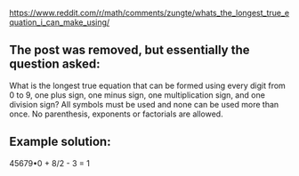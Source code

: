https://www.reddit.com/r/math/comments/zungte/whats_the_longest_true_equation_i_can_make_using/

## The post was removed, but essentially the question asked:

What is the longest true equation that can be formed using every digit from 0 to 9, one plus sign, one minus sign, one multiplication sign, and one division sign? All symbols must be used and none can be used more than once. No parenthesis, exponents or factorials are allowed.

## Example solution:

45679•0 + 8/2 - 3 = 1
